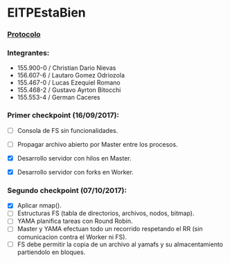 # ElTPEstaBien

### [Protocolo](https://docs.google.com/document/d/1HTPwwbBRAI6GmL6H6vFxna70PN-Eu-OCSxXIjhXF5k4/edit?usp=sharing)

### Integrantes:
- 155.900-0 / Christian Dario Nievas
- 156.607-6 / Lautaro Gomez Odriozola
- 155.467-0 / Lucas Ezequiel Romano
- 155.468-2 / Gustavo Ayrton Bitocchi
- 155.553-4 / German Caceres


### Primer checkpoint (16/09/2017):

- [ ] Consola de FS sin funcionalidades.
- [ ] Propagar archivo abierto por Master entre los procesos.
- [X] Desarrollo servidor con hilos en Master.
- [X] Desarrollo servidor con forks en Worker.


### Segundo checkpoint (07/10/2017):

- [X] Aplicar nmap().
- [ ] Estructuras FS (tabla de directorios, archivos, nodos, bitmap).
- [ ] YAMA planifica tareas con Round Robin.
- [ ] Master y YAMA efectuan todo un recorrido respetando el RR (sin comunicacion contra el Worker ni FS).
- [ ] FS debe permitir la copia de un archivo al yamafs y su almacentamiento partiendolo en bloques.
